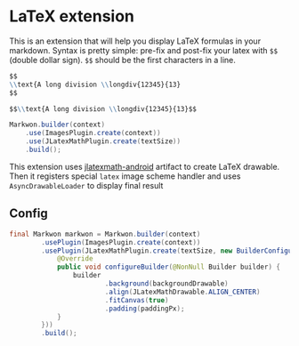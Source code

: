 # LaTeX extension

<LegacyWarning />

<MavenBadge :artifact="'ext-latex'" />

This is an extension that will help you display LaTeX formulas in your markdown.
Syntax is pretty simple: pre-fix and post-fix your latex with `$$` (double dollar sign).
`$$` should be the first characters in a line.

```markdown
$$
\\text{A long division \\longdiv{12345}{13}
$$
```

```markdown
$$\\text{A long division \\longdiv{12345}{13}$$
```

```java
Markwon.builder(context)
    .use(ImagesPlugin.create(context))
    .use(JLatexMathPlugin.create(textSize))
    .build();
```

This extension uses [jlatexmath-android](https://github.com/noties/jlatexmath-android) artifact to create LaTeX drawable. Then it
registers special `latex` image scheme handler and uses `AsyncDrawableLoader` to display
final result

## Config

```java
final Markwon markwon = Markwon.builder(context)
        .usePlugin(ImagesPlugin.create(context))
        .usePlugin(JLatexMathPlugin.create(textSize, new BuilderConfigure() {
            @Override
            public void configureBuilder(@NonNull Builder builder) {
                builder
                        .background(backgroundDrawable)
                        .align(JLatexMathDrawable.ALIGN_CENTER)
                        .fitCanvas(true)
                        .padding(paddingPx);
            }
        }))
        .build();
```
